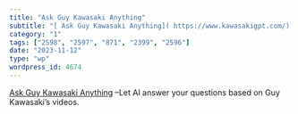 ```yaml
---
title: "Ask Guy Kawasaki Anything"
subtitle: "[ Ask Guy Kawasaki Anything]( https://www.kawasakigpt.com/) –Let AI answer your questions based on G..."
category: "1"
tags: ["2598", "2597", "871", "2399", "2596"]
date: "2023-11-12"
type: "wp"
wordpress_id: 4674
---
```

[ Ask Guy Kawasaki Anything]( https://www.kawasakigpt.com/) –Let AI answer your questions based on Guy Kawasaki’s videos.
